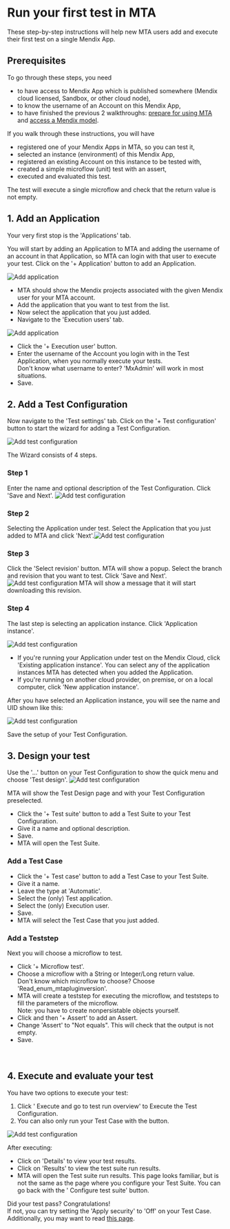 # Run your first test in MTA

These step-by-step instructions will help new MTA users add and execute their first test on a single Mendix App.

## Prerequisites

To go through these steps, you need
- to have access to Mendix App which is published somewhere (Mendix cloud licensed, Sandbox, or other cloud node),
- to know the username of an Account on this Mendix App,
- to have finished the previous 2 walkthroughs: [prepare for using MTA](prepare-for-using-mta) and [access a Mendix model](access-mendix-model).

If you walk through these instructions, you will have 
- registered one of your Mendix Apps in MTA, so you can test it,
- selected an instance (environment) of this Mendix App,  
- registered an existing Account on this instance to be tested with,
- created a simple microflow (unit) test with an assert,
- executed and evaluated this test.

The test will execute a single microflow and check that the return value is not empty.

## 1. Add an Application

Your very first stop is the 'Applications' tab. 

You will start by adding an Application to MTA and adding the username of an account in that Application, so MTA can login with that user to execute your test.
Click on the '+ Application' button to add an Application.

![Add application](images/run_first_test/00.png)

- MTA should show the Mendix projects associated with the given Mendix user for your MTA account.
- Add the application that you want to test from the list.
- Now select the application that you just added.
- Navigate to the 'Execution users' tab.

![Add application](images/run_first_test/01.png)

- Click the '+ Execution user' button.
- Enter the username of the Account you login with in the Test Application, when you normally execute your tests.<br/>Don't know what username to enter?  'MxAdmin' will work in most situations.
- Save. 



## 2. Add a Test Configuration

Now navigate to the 'Test settings' tab.
Click on the '+ Test configuration' button to start the wizard for adding a Test Configuration.

![Add test configuration](images/run_first_test/02.png)

The Wizard consists of 4 steps. 

### Step 1

Enter the name and optional description of the Test Configuration. Click 'Save and Next'. ![Add test configuration](images/run_first_test/03.png)

### Step 2

Selecting the Application under test. Select the Application that you just added to MTA and click 'Next'.![Add test configuration](images/run_first_test/04.png)

### Step 3

Click the 'Select revision' button. MTA will show a popup. Select the branch and revision that you want to test. Click 'Save and Next'. 
![Add test configuration](images/run_first_test/05.png)
MTA will show a message that it will start downloading this revision.

### Step 4

The last step is selecting an application instance. Click 'Application instance'.

![Add test configuration](images/run_first_test/06.png)

- If you're running your Application under test on the Mendix Cloud, click 'Existing application instance'. You can select any of the application instances MTA has detected when you added the Application.
- If you're running on another cloud provider, on premise, or on a local computer, click 'New application instance'. 

After you have selected an Application instance, you will see the name and UID shown like this:

![Add test configuration](images/run_first_test/07.png)

Save the setup of your Test Configuration.

## 3. Design your test

Use the '...' button on your Test Configuration to show the quick menu and choose 'Test design'.
![Add test configuration](images/run_first_test/08.png)

MTA will show the Test Design page and with your Test Configuration preselected.
- Click the '+ Test suite' button to add a Test Suite to your Test Configuration.
- Give it a name and optional description.
- Save.
- MTA will open the Test Suite.

### Add a Test Case
- Click the '+ Test case' button to add a Test Case to your Test Suite.
- Give it a name.
- Leave the type at 'Automatic'.
- Select the (only) Test application.
- Select the (only) Execution user.
- Save.
- MTA will select the Test Case that you just added.

### Add a Teststep
Next you will choose a microflow to test.
- Click '+ Microflow test'.
- Choose a microflow with a String or Integer/Long return value. <br/>Don't know which microflow to choose? Choose 'Read_enum_mtapluginversion'. 
- MTA will create a teststep for executing the microflow, and teststeps to fill the parameters of the microflow. <br/>Note: you have to create nonpersistable objects yourself. 
- Click <i class="fal fa-ballot-check"></i> and then '+ Assert' to add an Assert.
- Change 'Assert' to "Not equals". This will check that the output is not empty.
- Save.
<br/><br/><br/>

## 4. Execute and evaluate your test

You have two options to execute your test:
1. Click '<i class="fas fa-play"></i> Execute and go to test run overview' to Execute the Test Configuration.<br/>
2. You can also only run your Test Case with the <i class="fas fa-play"></i> button.

![Add test configuration](images/run_first_test/09.png)

After executing:
- Click on 'Details' to view your test results.
- Click on 'Results' to view the test suite run results.
- MTA will open the Test suite run results. This page looks familiar, but is not the same as the page where you configure your Test Suite. You can go back with the '<i class="fas fa-cog"></i> Configure test suite' button.

Did your test pass? Congratulations! <br/>
If not, you can try setting the 'Apply security' to 'Off' on your Test Case. <br/>
Additionally, you may want to read [this page](deal-with-failed-testrun).
